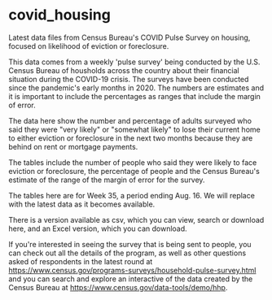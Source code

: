 # covid_housing

Latest data files from Census Bureau's COVID Pulse Survey on housing, focused on likelihood of eviction or foreclosure. 

This data comes from a weekly 'pulse survey' being conducted by the U.S. Census Bureau of housholds across the country about their financial situation during the COVID-19 crisis. The surveys have been conducted since the pandemic's early months in 2020. The numbers are estimates and it is important to include the percentages as ranges that include the margin of error.

The data here show the number and percentage of adults surveyed who said they were "very likely" or "somewhat likely" to lose their current home to either eviction or foreclosure in the next two months because they are behind on rent or mortgage payments.

The tables include the number of people who said they were likely to face eviction or foreclosure, the percentage of people and the Census Bureau's estimate of the range of the margin of error for the survey.

The tables here are for Week 35, a period ending Aug. 16. We will replace with the latest data as it becomes available.

There is a version available as csv, which you can view, search or download here, and an Excel version, which you can download.

If you're interested in seeing the survey that is being sent to people, you can check out all the details of the program, as well as other questions asked of respondents in the latest round at https://www.census.gov/programs-surveys/household-pulse-survey.html and you can search and explore an interactive of the data created by the Census Bureau at https://www.census.gov/data-tools/demo/hhp.
